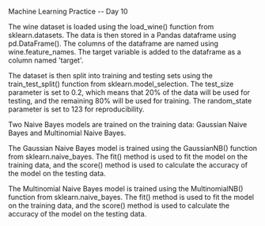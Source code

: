 Machine Learning Practice -- Day 10

The wine dataset is loaded using the load_wine() function from sklearn.datasets. The data is then stored in a Pandas dataframe using pd.DataFrame(). The columns of the dataframe are named using wine.feature_names. The target variable is added to the dataframe as a column named 'target'.

The dataset is then split into training and testing sets using the train_test_split() function from sklearn.model_selection. The test_size parameter is set to 0.2, which means that 20% of the data will be used for testing, and the remaining 80% will be used for training. The random_state parameter is set to 123 for reproducibility.

Two Naive Bayes models are trained on the training data: Gaussian Naive Bayes and Multinomial Naive Bayes.

The Gaussian Naive Bayes model is trained using the GaussianNB() function from sklearn.naive_bayes. The fit() method is used to fit the model on the training data, and the score() method is used to calculate the accuracy of the model on the testing data.

The Multinomial Naive Bayes model is trained using the MultinomialNB() function from sklearn.naive_bayes. The fit() method is used to fit the model on the training data, and the score() method is used to calculate the accuracy of the model on the testing data.
